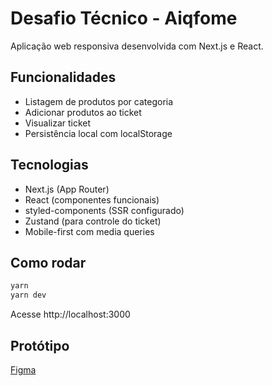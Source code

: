 # Desafio Técnico - Aiqfome

Aplicação web responsiva desenvolvida com Next.js e React.

## Funcionalidades

- Listagem de produtos por categoria
- Adicionar produtos ao ticket
- Visualizar ticket
- Persistência local com localStorage

## Tecnologias

- Next.js (App Router)
- React (componentes funcionais)
- styled-components (SSR configurado)
- Zustand (para controle do ticket)
- Mobile-first com media queries

## Como rodar

```bash
yarn
yarn dev
```

Acesse http://localhost:3000

## Protótipo

[Figma](https://www.figma.com/design/mgLRWavLkkZnDTVKOKQPie/-aiqfome--teste-front-end---MOBILE?node-id=1182-2552&p=f)
